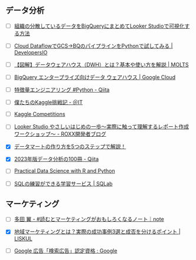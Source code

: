 ## データ分析

- [ ] [組織の分散しているデータをBigQueryにまとめてLooker Studioで可視化する方法](https://zenn.dev/minedia/articles/c3b8809006d6fb)
- [ ] [Cloud DataflowでGCS→BQのパイプラインをPythonで試してみる | DevelopersIO](https://dev.classmethod.jp/articles/cloud-dataflow_gcs2bq_python/)
- [ ] [【図解】データウェアハウス（DWH）とは？基本や使い方を解説 | MOLTS](https://moltsinc.co.jp/data-strategy/9804/)
- [ ] [BigQuery エンタープライズ向けデータ ウェアハウス  |  Google Cloud](https://cloud.google.com/bigquery?hl=ja)
- [ ] [特徴量エンジニアリング #Python - Qiita](https://qiita.com/tk-tatsuro/items/f27c012e0cb95a5f51d2)
- [ ] [僕たちのKaggle挑戦記 - ＠IT](https://atmarkit.itmedia.co.jp/ait/subtop/features/di/kagglechallenge_index.html)
- [ ] [Kaggle Competitions](https://www.kaggle.com/competitions?listOption=active&hostSegmentIdFilter=5)
- [ ] [Looker Studio やさしいはじめの一歩〜実際に触って理解するレポート作成ワークショップ〜 - ROXX開発者ブログ](https://techblog.roxx.co.jp/entry/2023/11/27/204412)
- [x] [データマートの作り方を5つのステップで解説！](https://www.dsk-cloud.com/blog/how-to-male-data-mart-5-steps)
- [x] [2023年版データ分析の100冊 - Qiita](https://qiita.com/aokikenichi/items/29165f719d6e5631d7d0)

- [ ] [Practical Data Science with R and Python](https://uribo.github.io/practical-ds/intro)
- [ ] [SQLの練習ができる学習サービス | SQLab](https://sqlab.net/)

## マーケティング

- [ ] [多田 翼 - #読むとマーケティングがおもしろくなるノート｜note](https://note.com/tsubasatada/)
- [x] [地域マーケティングとは？実際の成功事例3選と成否を分けるポイント | LISKUL](https://liskul.com/regional-marketing-127766)

- [ ] [Google 広告「検索広告」認定資格 : Google](https://skillshop.exceedlms.com/student/path/18151-google?sid=2744ede7-59b2-4abe-ba53-16c7b264b311&sid_i=3)
